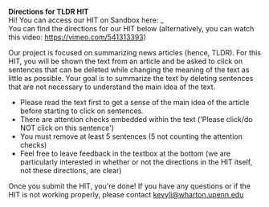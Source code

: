 **Directions for TLDR HIT**  
Hi! You can access our HIT on Sandbox here: _  
You can find the directions for our HIT below (alternatively, you can watch this video: https://vimeo.com/541313393)  

Our project is focused on summarizing news articles (hence, TLDR). For this HIT, you will be shown the text from an article and be asked to click on sentences that can be deleted while changing the meaning of the text as little as possible. Your goal is to summarize the text by deleting sentences that are not necessary to understand the main idea of the text.
* Please read the text first to get a sense of the main idea of the article before starting to click on sentences.
* There are attention checks embedded within the text ('Please click/do NOT click on this sentence')
* You must remove at least 5 sentences (5 not counting the attention checks)
* Feel free to leave feedback in the textbox at the bottom (we are particularly interested in whether or not the directions in the HIT itself, not these directions, are clear)  

Once you submit the HIT, you're done!
If you have any questions or if the HIT is not working properly, please contact kevyli@wharton.upenn.edu 
